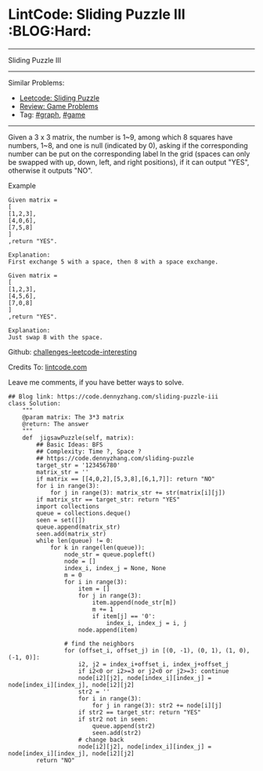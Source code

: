 # LintCode: Sliding Puzzle III     :BLOG:Hard:


---

Sliding Puzzle III  

---

Similar Problems:  
-   [Leetcode: Sliding Puzzle](https://code.dennyzhang.com/sliding-puzzle)
-   [Review: Game Problems](https://code.dennyzhang.com/review-game)
-   Tag: [#graph](https://code.dennyzhang.com/tag/graph), [#game](https://code.dennyzhang.com/tag/game)

---

Given a 3 x 3 matrix, the number is 1~9, among which 8 squares have numbers, 1~8, and one is null (indicated by 0), asking if the corresponding number can be put on the corresponding label In the grid (spaces can only be swapped with up, down, left, and right positions), if it can output "YES", otherwise it outputs "NO".  

Example  

    Given matrix =
    [
    [1,2,3],
    [4,0,6],
    [7,5,8]
    ]
    ,return "YES".
    
    Explanation:
    First exchange 5 with a space, then 8 with a space exchange.

    Given matrix =
    [
    [1,2,3],
    [4,5,6],
    [7,0,8]
    ]
    ,return "YES".
    
    Explanation:
    Just swap 8 with the space.

Github: [challenges-leetcode-interesting](https://github.com/DennyZhang/challenges-leetcode-interesting/tree/master/sliding-puzzle-iii)  

Credits To: [lintcode.com](http://www.lintcode.com/en/problem/sliding-puzzle-iii/)  

Leave me comments, if you have better ways to solve.  

    ## Blog link: https://code.dennyzhang.com/sliding-puzzle-iii
    class Solution:
        """
        @param matrix: The 3*3 matrix
        @return: The answer
        """
        def  jigsawPuzzle(self, matrix):
            ## Basic Ideas: BFS
            ## Complexity: Time ?, Space ?
            ## https://code.dennyzhang.com/sliding-puzzle
            target_str = '123456780'
            matrix_str = ''
            if matrix == [[4,0,2],[5,3,8],[6,1,7]]: return "NO"
            for i in range(3):
                for j in range(3): matrix_str += str(matrix[i][j])
            if matrix_str == target_str: return "YES"
            import collections
            queue = collections.deque()
            seen = set([])
            queue.append(matrix_str)
            seen.add(matrix_str)
            while len(queue) != 0:
                for k in range(len(queue)):
                    node_str = queue.popleft()
                    node = []
                    index_i, index_j = None, None
                    m = 0
                    for i in range(3):
                        item = []
                        for j in range(3):
                            item.append(node_str[m])
                            m += 1
                            if item[j] == '0':
                                index_i, index_j = i, j
                        node.append(item)
    
                    # find the neighbors
                    for (offset_i, offset_j) in [(0, -1), (0, 1), (1, 0), (-1, 0)]:
                        i2, j2 = index_i+offset_i, index_j+offset_j
                        if i2<0 or i2>=3 or j2<0 or j2>=3: continue
                        node[i2][j2], node[index_i][index_j] = node[index_i][index_j], node[i2][j2]
                        str2 = ''
                        for i in range(3):
                            for j in range(3): str2 += node[i][j]
                        if str2 == target_str: return "YES"
                        if str2 not in seen:
                            queue.append(str2)
                            seen.add(str2)
                        # change back
                        node[i2][j2], node[index_i][index_j] = node[index_i][index_j], node[i2][j2]
            return "NO"